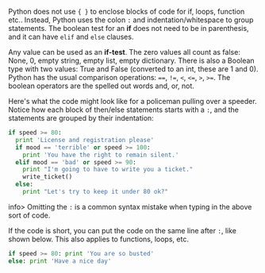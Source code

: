 Python does not use `{ }` to enclose blocks of code for if, loops, function etc.. Instead, Python uses the colon `:` and indentation/whitespace to group statements. The boolean test for an **if** does not need to be in parenthesis, and it can have `elif` and `else` clauses.

Any value can be used as an **if-test**. The zero values all count as false: None, 0, empty string, empty list, empty dictionary. There is also a Boolean type with two values: True and False (converted to an int, these are 1 and 0). Python has the usual comparison operations: `==`, `!=`, `<`, `<=`, `>`, `>=`. The boolean operators are the spelled out words and, or, not. 

Here's what the code might look like for a policeman pulling over a speeder. Notice how each block of then/else statements starts with a `:`, and the statements are grouped by their indentation:
    
```python    
if speed >= 80:
  print 'License and registration please'
  if mood == 'terrible' or speed >= 100:
    print 'You have the right to remain silent.'
  elif mood == 'bad' or speed >= 90:
    print "I'm going to have to write you a ticket."
    write_ticket()
  else:
    print "Let's try to keep it under 80 ok?"
```

info> Omitting the `:` is a common syntax mistake when typing in the above sort of code. 

If the code is short, you can put the code on the same line after `:`, like shown below. This also applies to functions, loops, etc.
    
```python    
if speed >= 80: print 'You are so busted'
else: print 'Have a nice day'
```
